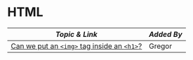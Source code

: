 # HTML

| **_Topic & Link_** | **_Added By_** |
| -------- | -------- |
|[Can we put an `<img>` tag inside an `<h1>`?](https://stackoverflow.com/questions/1605454/can-we-place-img-inside-h1-according-to-web-standards#:~:text=Yes%20and%20no.,the%20alt%20attribute%20is%20mandatory.&text=To%20summarize%20the%20other%20answers,your%20image%2C%20because%20it%27s%20mandatory)|Gregor


